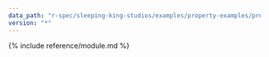 ```yaml
---
data_path: "r-spec/sleeping-king-studios/examples/property-examples/properties"
version: "*"
---
```


{% include reference/module.md %}
